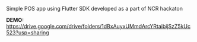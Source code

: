Simple POS app using Flutter SDK developed as a part of NCR hackaton

**DEMO:**
https://drive.google.com/drive/folders/1dBxAuyxUMmdArcYRtaibijSzZ5kUc523?usp=sharing
